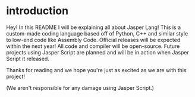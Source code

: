 # introduction
Hey! In this README I will be explaining all about Jasper Lang! 
This is a custom-made coding language based off of Python, C++ and similar style to low-end code like Assembly Code. 
Official releases will be expected within the next year! All code and compiler will be open-source.
Future projects using Jasper Script are planned and will be in action when Jasper Script it released.

Thanks for reading and we hope you're just as excited as we are with this project!

(We aren't responsible for any damage using Jasper Script.)
